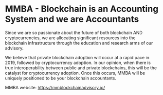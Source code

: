 # MMBA - Blockchain is an Accounting System and we are Accountants

Since we are so passionate about the future of both blockchain AND cryptocurrencies, we are allocating significant resources into the blockchain infrastructure through the education and research arms of our advisory.

We believe that private blockchain adoption will occur at a rapid pace in 2019, followed by cryptocurrency adoption. In our opinion, when there is true interoperability between public and private blockchains, this will be the catalyst for cryptocurrency adoption. Once this occurs, MMBA will be uniquely positioned to be your blockchain accountants.

MMBA website:  https://mmblockchainadvisory.io/

